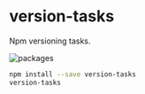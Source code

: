 # version-tasks

Npm versioning tasks.

![packages](https://media.giphy.com/media/jYmGmDK3rKdkk/giphy.gif)

```bash
npm install --save version-tasks
version-tasks
```
